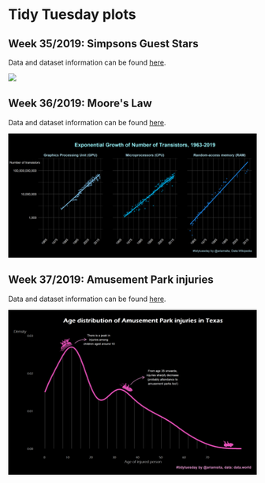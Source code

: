 # Tidy Tuesday plots

## Week 35/2019: Simpsons Guest Stars

Data and dataset information can be found [here](https://github.com/rfordatascience/tidytuesday/tree/master/data/2019/2019-08-27).

![](https://i.ibb.co/JkBqMyf/image.png) 

## Week 36/2019: Moore's Law

Data and dataset information can be found [here](https://github.com/rfordatascience/tidytuesday/tree/master/data/2019/2019-09-03).

![](https://github.com/aaumaitre/tidytuesday/blob/master/Moore's%20Law/computers.png?raw=true)

## Week 37/2019: Amusement Park injuries

Data and dataset information can be found [here](https://github.com/rfordatascience/tidytuesday/tree/master/data/2019/2019-09-10).

![](https://github.com/aaumaitre/tidytuesday/blob/master/Amusement%20Parks/rollercoaster.png?raw=true)
